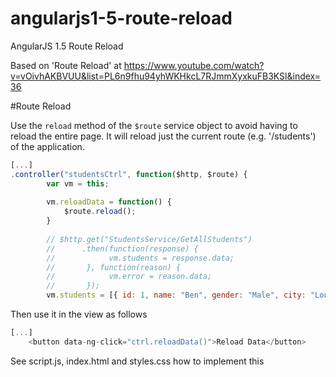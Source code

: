 # angularjs1-5-route-reload
AngularJS 1.5 Route Reload

Based on 'Route Reload' at https://www.youtube.com/watch?v=vOivhAKBVUU&list=PL6n9fhu94yhWKHkcL7RJmmXyxkuFB3KSl&index=36

#Route Reload

Use the ```reload``` method of the ```$route``` service object to avoid having to reload the entire page.
It will reload just the current route (e.g. '/students') of the application.

```javascript
[...]
.controller("studentsCtrl", function($http, $route) {
        var vm = this;
        
        vm.reloadData = function() {
            $route.reload();
        }
        
        // $http.get("StudentsService/GetAllStudents")
        //      .then(function(response) {
        //            vm.students = response.data;
        //       }, function(reason) {
        //            vm.error = reason.data;
        //       });
        vm.students = [{ id: 1, name: "Ben", gender: "Male", city: "London" }, { id: 2, name: "Matt", gender: "Male", city: "New York" }, { id: 3, name: "Pam", gender: "Female", city: "Chennai" }];
```

Then use it in the view as follows

```javascript
[...]
    <button data-ng-click="ctrl.reloadData()">Reload Data</button>
```

See script.js, index.html and styles.css how to implement this
